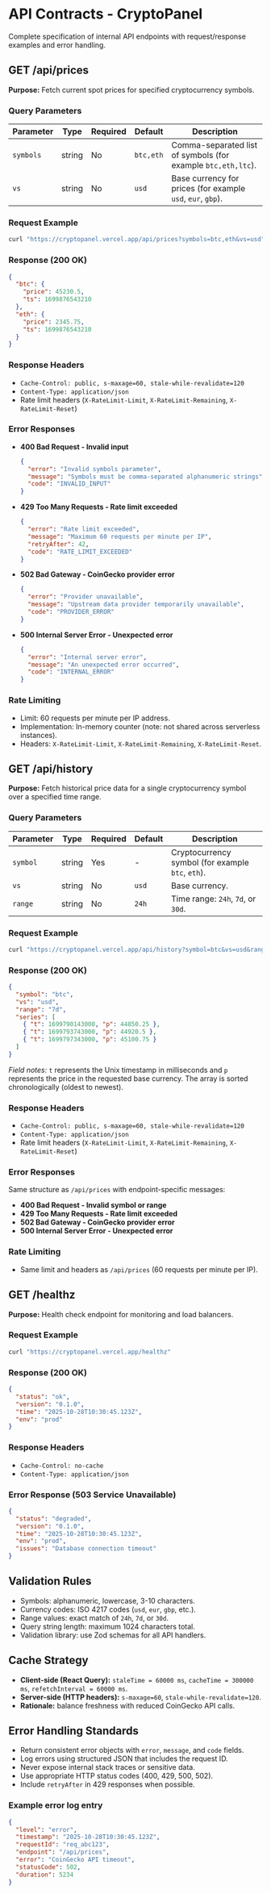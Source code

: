# API Contracts - CryptoPanel

Complete specification of internal API endpoints with request/response examples and error handling.

## GET /api/prices

**Purpose:** Fetch current spot prices for specified cryptocurrency symbols.

### Query Parameters
| Parameter | Type | Required | Default | Description |
|-----------|------|----------|---------|-------------|
| `symbols` | string | No | `btc,eth` | Comma-separated list of symbols (for example `btc,eth,ltc`). |
| `vs` | string | No | `usd` | Base currency for prices (for example `usd`, `eur`, `gbp`). |

### Request Example
```bash
curl "https://cryptopanel.vercel.app/api/prices?symbols=btc,eth&vs=usd"
```

### Response (200 OK)
```json
{
  "btc": {
    "price": 45230.5,
    "ts": 1699876543210
  },
  "eth": {
    "price": 2345.75,
    "ts": 1699876543210
  }
}
```

### Response Headers
- `Cache-Control: public, s-maxage=60, stale-while-revalidate=120`
- `Content-Type: application/json`
- Rate limit headers (`X-RateLimit-Limit`, `X-RateLimit-Remaining`, `X-RateLimit-Reset`)

### Error Responses
- **400 Bad Request - Invalid input**
  ```json
  {
    "error": "Invalid symbols parameter",
    "message": "Symbols must be comma-separated alphanumeric strings",
    "code": "INVALID_INPUT"
  }
  ```
- **429 Too Many Requests - Rate limit exceeded**
  ```json
  {
    "error": "Rate limit exceeded",
    "message": "Maximum 60 requests per minute per IP",
    "retryAfter": 42,
    "code": "RATE_LIMIT_EXCEEDED"
  }
  ```
- **502 Bad Gateway - CoinGecko provider error**
  ```json
  {
    "error": "Provider unavailable",
    "message": "Upstream data provider temporarily unavailable",
    "code": "PROVIDER_ERROR"
  }
  ```
- **500 Internal Server Error - Unexpected error**
  ```json
  {
    "error": "Internal server error",
    "message": "An unexpected error occurred",
    "code": "INTERNAL_ERROR"
  }
  ```

### Rate Limiting
- Limit: 60 requests per minute per IP address.
- Implementation: In-memory counter (note: not shared across serverless instances).
- Headers: `X-RateLimit-Limit`, `X-RateLimit-Remaining`, `X-RateLimit-Reset`.

## GET /api/history

**Purpose:** Fetch historical price data for a single cryptocurrency symbol over a specified time range.

### Query Parameters
| Parameter | Type | Required | Default | Description |
|-----------|------|----------|---------|-------------|
| `symbol` | string | Yes | - | Cryptocurrency symbol (for example `btc`, `eth`). |
| `vs` | string | No | `usd` | Base currency. |
| `range` | string | No | `24h` | Time range: `24h`, `7d`, or `30d`. |

### Request Example
```bash
curl "https://cryptopanel.vercel.app/api/history?symbol=btc&vs=usd&range=7d"
```

### Response (200 OK)
```json
{
  "symbol": "btc",
  "vs": "usd",
  "range": "7d",
  "series": [
    { "t": 1699790143000, "p": 44850.25 },
    { "t": 1699793743000, "p": 44920.5 },
    { "t": 1699797343000, "p": 45100.75 }
  ]
}
```
*Field notes:* `t` represents the Unix timestamp in milliseconds and `p` represents the price in the requested base currency. The array is sorted chronologically (oldest to newest).

### Response Headers
- `Cache-Control: public, s-maxage=60, stale-while-revalidate=120`
- `Content-Type: application/json`
- Rate limit headers (`X-RateLimit-Limit`, `X-RateLimit-Remaining`, `X-RateLimit-Reset`)

### Error Responses
Same structure as `/api/prices` with endpoint-specific messages:
- **400 Bad Request - Invalid symbol or range**
- **429 Too Many Requests - Rate limit exceeded**
- **502 Bad Gateway - CoinGecko provider error**
- **500 Internal Server Error - Unexpected error**

### Rate Limiting
- Same limit and headers as `/api/prices` (60 requests per minute per IP).

## GET /healthz

**Purpose:** Health check endpoint for monitoring and load balancers.

### Request Example
```bash
curl "https://cryptopanel.vercel.app/healthz"
```

### Response (200 OK)
```json
{
  "status": "ok",
  "version": "0.1.0",
  "time": "2025-10-28T10:30:45.123Z",
  "env": "prod"
}
```

### Response Headers
- `Cache-Control: no-cache`
- `Content-Type: application/json`

### Error Response (503 Service Unavailable)
```json
{
  "status": "degraded",
  "version": "0.1.0",
  "time": "2025-10-28T10:30:45.123Z",
  "env": "prod",
  "issues": "Database connection timeout"
}
```

## Validation Rules
- Symbols: alphanumeric, lowercase, 3-10 characters.
- Currency codes: ISO 4217 codes (`usd`, `eur`, `gbp`, etc.).
- Range values: exact match of `24h`, `7d`, or `30d`.
- Query string length: maximum 1024 characters total.
- Validation library: use Zod schemas for all API handlers.

## Cache Strategy
- **Client-side (React Query):** `staleTime = 60000 ms`, `cacheTime = 300000 ms`, `refetchInterval = 60000 ms`.
- **Server-side (HTTP headers):** `s-maxage=60`, `stale-while-revalidate=120`.
- **Rationale:** balance freshness with reduced CoinGecko API calls.

## Error Handling Standards
- Return consistent error objects with `error`, `message`, and `code` fields.
- Log errors using structured JSON that includes the request ID.
- Never expose internal stack traces or sensitive data.
- Use appropriate HTTP status codes (400, 429, 500, 502).
- Include `retryAfter` in 429 responses when possible.

### Example error log entry
```json
{
  "level": "error",
  "timestamp": "2025-10-28T10:30:45.123Z",
  "requestId": "req_abc123",
  "endpoint": "/api/prices",
  "error": "CoinGecko API timeout",
  "statusCode": 502,
  "duration": 5234
}
```
